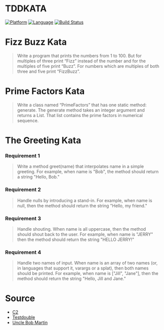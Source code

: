 # TDDKATA
[![Platform](http://img.shields.io/badge/platform-ios-blue.svg?style=flat
)](https://developer.apple.com/iphone/index.action)
[![Language](http://img.shields.io/badge/language-swift-orange.svg?style=flat
)](https://developer.apple.com/swift/)
[![Build Status](https://travis-ci.org/nspavlo/TDDKATA.svg?branch=master)](https://travis-ci.org/nspavlo/TDDKATA)

# Fizz Buzz Kata

> Write a program that prints the numbers from 1 to 100. But for multiples of three print “Fizz” instead of the number and for the multiples of five print “Buzz”. For numbers which are multiples of both three and five print “FizzBuzz”.

# Prime Factors Kata

> Write a class named “PrimeFactors” that has one static method: generate.
The generate method takes an integer argument and returns a List<Integer>.  That list contains the prime factors in numerical sequence.

# The Greeting Kata

### Requirement 1

> Write a method greet(name) that interpolates name in a simple greeting. For example, when name is "Bob", the method should return a string "Hello, Bob."

### Requirement 2

> Handle nulls by introducing a stand-in. For example, when name is null, then the method should return the string "Hello, my friend."

### Requirement 3

> Handle shouting. When name is all uppercase, then the method should shout back to the user. For example, when name is "JERRY" then the method should return the string "HELLO JERRY!"

### Requirement 4

> Handle two names of input. When name is an array of two names (or, in languages that support it, varargs or a splat), then both names should be printed. For example, when name is ["Jill", "Jane"], then the method should return the string "Hello, Jill and Jane."

# Source

* [C2](http://wiki.c2.com/?FizzBuzzTest)
* [Testdouble](https://github.com/testdouble/contributing-tests/wiki/Greeting-Kata)
* [Uncle Bob Martin](http://butunclebob.com/ArticleS.UncleBob.ThePrimeFactorsKata)
